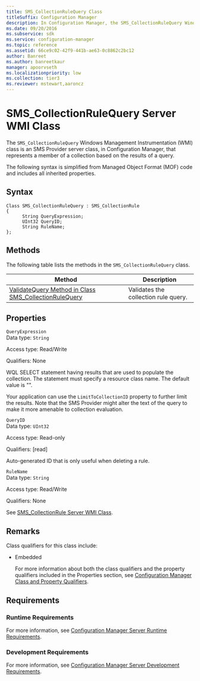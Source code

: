 ```yaml
---
title: SMS_CollectionRuleQuery Class
titleSuffix: Configuration Manager
description: In Configuration Manager, the SMS_CollectionRuleQuery Windows Management Instrumentation class is an SMS Provider server class that represents a member of a collection based on the results of a query.
ms.date: 09/20/2016
ms.subservice: sdk
ms.service: configuration-manager
ms.topic: reference
ms.assetid: 66ce9c02-42f9-441b-ae63-0c8862c2bc12
author: Banreet
ms.author: banreetkaur
manager: apoorvseth
ms.localizationpriority: low
ms.collection: tier3
ms.reviewer: mstewart,aaroncz 
---
```

# SMS_CollectionRuleQuery Server WMI Class
The `SMS_CollectionRuleQuery` Windows Management Instrumentation (WMI) class is an SMS Provider server class, in Configuration Manager, that represents a member of a collection based on the results of a query.  

 The following syntax is simplified from Managed Object Format (MOF) code and includes all inherited properties.  

## Syntax  

```  
Class SMS_CollectionRuleQuery : SMS_CollectionRule  
{  
      String QueryExpression;  
      UInt32 QueryID;  
      String RuleName;  
};  
```  

## Methods  
 The following table lists the methods in the `SMS_CollectionRuleQuery` class.  

|Method|Description|  
|------------|-----------------|  
|[ValidateQuery Method in Class SMS_CollectionRuleQuery](../../../../../develop/reference/core/clients/collections/validatequery-method-in-class-sms_collectionrulequery.md)|Validates the collection rule query.|  

## Properties  
 `QueryExpression`  
 Data type: `String`  

 Access type: Read/Write  

 Qualifiers: None  

 WQL SELECT statement having results that are used to populate the collection. The statement must specify a resource class name. The default value is "".  

 Your application can use the `LimitToCollectionID` property to further limit the results. Note that the SMS Provider might alter the text of the query to make it more amenable to collection evaluation.  

 `QueryID`  
 Data type: `UInt32`  

 Access type: Read-only  

 Qualifiers: [read]  

 Auto-generated ID that is only useful when deleting a rule.  

 `RuleName`  
 Data type: `String`  

 Access type: Read/Write  

 Qualifiers: None  

 See [SMS_CollectionRule Server WMI Class](../../../../../develop/reference/core/clients/collections/sms_collectionrule-server-wmi-class.md).  

## Remarks  
 Class qualifiers for this class include:  

- Embedded  

  For more information about both the class qualifiers and the property qualifiers included in the Properties section, see [Configuration Manager Class and Property Qualifiers](../../../../../develop/reference/misc/class-and-property-qualifiers.md).  

## Requirements  

### Runtime Requirements  
 For more information, see [Configuration Manager Server Runtime Requirements](../../../../../develop/core/reqs/server-runtime-requirements.md).  

### Development Requirements  
 For more information, see [Configuration Manager Server Development Requirements](../../../../../develop/core/reqs/server-development-requirements.md).  
